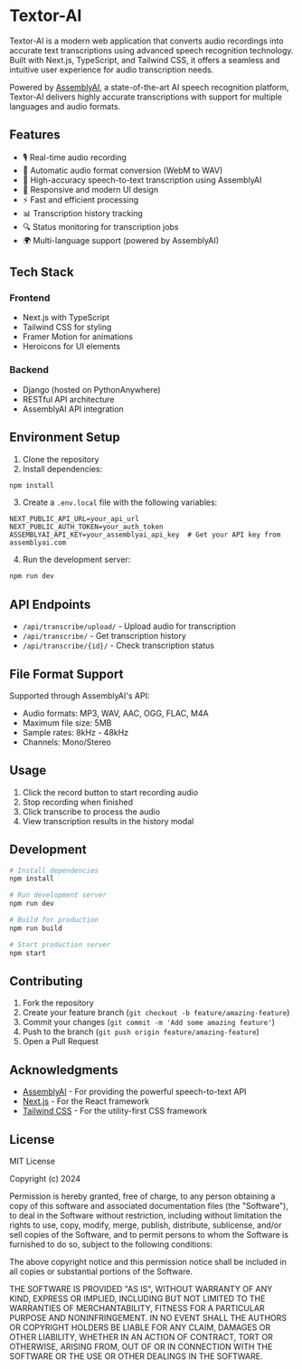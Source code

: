 # Textor-AI

Textor-AI is a modern web application that converts audio recordings into accurate text transcriptions using advanced speech recognition technology. Built with Next.js, TypeScript, and Tailwind CSS, it offers a seamless and intuitive user experience for audio transcription needs.

Powered by [AssemblyAI](https://www.assemblyai.com/), a state-of-the-art AI speech recognition platform, Textor-AI delivers highly accurate transcriptions with support for multiple languages and audio formats.

## Features

- 🎙️ Real-time audio recording
- 🔄 Automatic audio format conversion (WebM to WAV)
- 📝 High-accuracy speech-to-text transcription using AssemblyAI
- 📱 Responsive and modern UI design
- ⚡ Fast and efficient processing
- 📊 Transcription history tracking
- 🔍 Status monitoring for transcription jobs
- 🌍 Multi-language support (powered by AssemblyAI)

## Tech Stack

### Frontend
- Next.js with TypeScript
- Tailwind CSS for styling
- Framer Motion for animations
- Heroicons for UI elements

### Backend
- Django (hosted on PythonAnywhere)
- RESTful API architecture
- AssemblyAI API integration

## Environment Setup

1. Clone the repository
2. Install dependencies:
```bash
npm install
```

3. Create a `.env.local` file with the following variables:
```env
NEXT_PUBLIC_API_URL=your_api_url
NEXT_PUBLIC_AUTH_TOKEN=your_auth_token
ASSEMBLYAI_API_KEY=your_assemblyai_api_key  # Get your API key from assemblyai.com
```

4. Run the development server:
```bash
npm run dev
```

## API Endpoints

- `/api/transcribe/upload/` - Upload audio for transcription
- `/api/transcribe/` - Get transcription history
- `/api/transcribe/{id}/` - Check transcription status

## File Format Support

Supported through AssemblyAI's API:
- Audio formats: MP3, WAV, AAC, OGG, FLAC, M4A
- Maximum file size: 5MB
- Sample rates: 8kHz - 48kHz
- Channels: Mono/Stereo

## Usage

1. Click the record button to start recording audio
2. Stop recording when finished
3. Click transcribe to process the audio
4. View transcription results in the history modal

## Development

```bash
# Install dependencies
npm install

# Run development server
npm run dev

# Build for production
npm run build

# Start production server
npm start
```

## Contributing

1. Fork the repository
2. Create your feature branch (`git checkout -b feature/amazing-feature`)
3. Commit your changes (`git commit -m 'Add some amazing feature'`)
4. Push to the branch (`git push origin feature/amazing-feature`)
5. Open a Pull Request

## Acknowledgments

- [AssemblyAI](https://www.assemblyai.com/) - For providing the powerful speech-to-text API
- [Next.js](https://nextjs.org/) - For the React framework
- [Tailwind CSS](https://tailwindcss.com/) - For the utility-first CSS framework

## License

MIT License

Copyright (c) 2024

Permission is hereby granted, free of charge, to any person obtaining a copy
of this software and associated documentation files (the "Software"), to deal
in the Software without restriction, including without limitation the rights
to use, copy, modify, merge, publish, distribute, sublicense, and/or sell
copies of the Software, and to permit persons to whom the Software is
furnished to do so, subject to the following conditions:

The above copyright notice and this permission notice shall be included in all
copies or substantial portions of the Software.

THE SOFTWARE IS PROVIDED "AS IS", WITHOUT WARRANTY OF ANY KIND, EXPRESS OR
IMPLIED, INCLUDING BUT NOT LIMITED TO THE WARRANTIES OF MERCHANTABILITY,
FITNESS FOR A PARTICULAR PURPOSE AND NONINFRINGEMENT. IN NO EVENT SHALL THE
AUTHORS OR COPYRIGHT HOLDERS BE LIABLE FOR ANY CLAIM, DAMAGES OR OTHER
LIABILITY, WHETHER IN AN ACTION OF CONTRACT, TORT OR OTHERWISE, ARISING FROM,
OUT OF OR IN CONNECTION WITH THE SOFTWARE OR THE USE OR OTHER DEALINGS IN THE
SOFTWARE.
